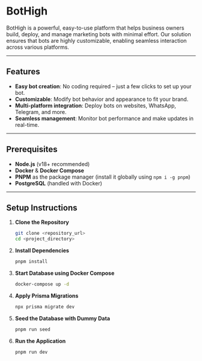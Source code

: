 # BotHigh

BotHigh is a powerful, easy-to-use platform that helps business owners build, deploy, and manage marketing bots with minimal effort. Our solution ensures that bots are highly customizable, enabling seamless interaction across various platforms. 

---

## Features

- **Easy bot creation**: No coding required – just a few clicks to set up your bot.
- **Customizable**: Modify bot behavior and appearance to fit your brand.
- **Multi-platform integration**: Deploy bots on websites, WhatsApp, Telegram, and more.
- **Seamless management**: Monitor bot performance and make updates in real-time.

---

## Prerequisites

- **Node.js** (v18+ recommended)
- **Docker** & **Docker Compose**
- **PNPM** as the package manager (install it globally using `npm i -g pnpm`)
- **PostgreSQL** (handled with Docker)

---

## Setup Instructions

1. **Clone the Repository**  
   ```bash
   git clone <repository_url>
   cd <project_directory>
2. **Install Dependencies** 
   ```bash
   pnpm install
3. **Start Database using Docker Compose**
   ```bash
   docker-compose up -d
4. **Apply Prisma Migrations**
   ```bash
   npx prisma migrate dev
5. **Seed the Database with Dummy Data**
   ```bash
   pnpm run seed
6. **Run the Application**
   ```bash
   pnpm run dev